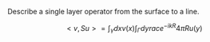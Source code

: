 Describe a single layer operator from the surface to a line.

$$
<v, Su> = ∫_γ dx v(x) ∫_Γ dy rac{e^{-ikR}}{4πR} u(y)
$$
